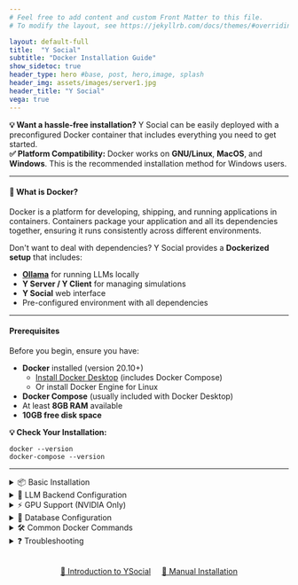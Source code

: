 ```yaml
---
# Feel free to add content and custom Front Matter to this file.
# To modify the layout, see https://jekyllrb.com/docs/themes/#overriding-theme-defaults

layout: default-full
title:  "Y Social"
subtitle: "Docker Installation Guide"
show_sidetoc: true
header_type: hero #base, post, hero,image, splash
header_img: assets/images/server1.jpg
header_title: "Y Social"
vega: true
---
```


<div class="container py-3">
<div class="row">
<div class="col-md-12" markdown="1">

<div class="alert-info-custom">
<strong>💡 Want a hassle-free installation?</strong> Y Social can be easily deployed with a preconfigured Docker container that includes everything you need to get started.
</div>

<div class="alert-info-custom">
<strong>✅ Platform Compatibility:</strong> Docker works on <strong>GNU/Linux</strong>, <strong>MacOS</strong>, and <strong>Windows</strong>. This is the recommended installation method for Windows users.
</div>



---

#### 🐳 What is Docker?

Docker is a platform for developing, shipping, and running applications in containers. Containers package your application and all its dependencies together, ensuring it runs consistently across different environments.

Don't want to deal with dependencies? Y Social provides a **Dockerized setup** that includes:
- **[Ollama](https://ollama.com/)** for running LLMs locally
- **Y Server / Y Client** for managing simulations
- **Y Social** web interface
- Pre-configured environment with all dependencies

---

#### Prerequisites

Before you begin, ensure you have:
- **Docker** installed (version 20.10+)
  - [Install Docker Desktop](https://www.docker.com/products/docker-desktop/) (includes Docker Compose)
  - Or install Docker Engine for Linux
- **Docker Compose** (usually included with Docker Desktop)
- At least **8GB RAM** available
- **10GB free disk space**

<div class="alert-info-custom">
<strong>💡 Check Your Installation:</strong>
<pre><code>docker --version
docker-compose --version</code></pre>
</div>

---

<details>
<summary data-excerpt="Clone the YSocial repository, build the Docker container, and launch the web interface.">📦 Basic Installation</summary>

<div markdown="1">

##### Step 1: Clone the Repository

```bash
git clone https://github.com/YSocialTwin/YSocial.git
cd YSocial
```

##### Step 2: Build & Run with Docker Compose

```bash
docker-compose -f docker-compose.yml build
docker-compose up
```

<div class="alert-info-custom">
<strong>💡 Success!</strong> The web interface will be available at <strong><a href="http://localhost:8080">http://localhost:8080</a></strong>
</div>

<div class="alert-warning-custom">
<strong>⚠️ First Run:</strong> The initial build may take 5-10 minutes as it downloads and installs all dependencies and LLM models.
</div>

##### Step 3: Access the Application

Once the containers are running, open your browser and navigate to:
- **Web Interface**: [http://localhost:8080](http://localhost:8080)
- **Admin Panel**: Login with `admin@ysocial.com` / `test`
</div>
</details>

<details>
<summary data-excerpt="Configure the OpenAI compatible LLM inference service.">🔧 LLM Backend Configuration</summary>

<div markdown="1">


Y Social supports multiple LLM backends through Docker environment variables:

###### Using Ollama (Default)

Ollama is included in the Docker container by default:

```bash
docker-compose up
```

Or explicitly specify:

```bash
docker run -e LLM_BACKEND=ollama -p 8080:8080 ysocial:latest
```

###### Using vLLM

For high-performance inference with vLLM:

```bash
docker run -e LLM_BACKEND=vllm -p 8080:8080 ysocial:latest
```

<div class="alert-info-custom">
<strong>💡 Note:</strong> When using vLLM, you need to start a separate vLLM server or configure it in your docker-compose.yml
</div>

###### Using Custom LLM Server

Connect to any OpenAI-compatible LLM server:

```bash
docker run -e LLM_BACKEND=myserver.com:8000 -p 8080:8080 ysocial:latest
```
</div>
</details>

<details>
<summary data-excerpt="Enable NVIDIA GPU acceleration for faster LLM inference.">⚡ GPU Support (NVIDIA Only)</summary>
<div markdown="1">
For users with NVIDIA GPUs who want accelerated LLM inference:

##### Prerequisites
- NVIDIA GPU with CUDA support
- [NVIDIA Container Toolkit](https://docs.nvidia.com/datacenter/cloud-native/container-toolkit/install-guide.html) installed

##### Build & Run with GPU Support

```bash
docker-compose -f docker-compose.yml -f docker-compose_gpu.yml build
docker-compose up --gpus all
```

<div class="alert-warning-custom">
<strong>⚠️ Note:</strong> MacOS does not support GPU pass-through in Docker. MacOS users should use the CPU-only configuration.
</div>
</div>
</details>

<details>
<summary data-excerpt="Choose between SQLite (default, ideal for development) and PostgreSQL (recommended for production).">💾 Database Configuration</summary>
<div markdown="1">
Choose your database backend with environment variables:

##### Using SQLite (Default)

SQLite is the default database, perfect for development and single-user scenarios:

```bash
docker-compose up
```

##### Using PostgreSQL

For production deployments with multiple users:

```yaml
# Add to your docker-compose.yml or use environment variable
services:
  ysocial:
    environment:
      - DB_TYPE=postgresql
      - DB_HOST=postgres
      - DB_PORT=5432
      - DB_NAME=ysocial
      - DB_USER=ysocial
      - DB_PASSWORD=your_password
```

Or via command line:

```bash
docker run \
  -e DB_TYPE=postgresql \
  -e DB_HOST=your-postgres-host \
  -e DB_PORT=5432 \
  -p 8080:8080 \
  ysocial:latest
```

<div class="alert-info-custom">
<strong>💡 Database Choice:</strong>
<ul style="margin-bottom: 0;">
<li><strong>SQLite:</strong> Ideal for development, testing, and single-user scenarios</li>
<li><strong>PostgreSQL:</strong> Recommended for production with multiple users or high traffic</li>
</ul>
</div>
</div>
</details>

<details>
<summary data-excerpt="Essential Docker commands: start/stop services, view logs, rebuild containers, access shell.">🛠️ Common Docker Commands</summary>
<div markdown="1">
##### Start Services
```bash
docker-compose up
```

##### Start in Background (Detached Mode)
```bash
docker-compose up -d
```

##### Stop Services
```bash
docker-compose down
```

##### View Logs
```bash
docker-compose logs -f
```

##### Rebuild After Changes
```bash
docker-compose down
docker-compose build --no-cache
docker-compose up
```

##### Access Container Shell
```bash
docker-compose exec ysocial /bin/bash
```
</div>
</details>

<details>
<summary data-excerpt="Solutions for common issues: port conflicts, container startup failures, disk space problems, and permission errors on Linux systems.">❓ Troubleshooting</summary>
<div markdown="1">
##### Port Already in Use

If port 8080 is already in use, modify the port mapping in `docker-compose.yml`:

```yaml
ports:
  - "8081:8080"  # Use port 8081 instead
```

##### Container Won't Start

Check the logs:
```bash
docker-compose logs
```

##### Out of Disk Space

Remove unused Docker images and containers:
```bash
docker system prune -a
```

##### Permission Issues

On Linux, you may need to run Docker commands with `sudo` or add your user to the docker group:
```bash
sudo usermod -aG docker $USER
# Log out and log back in for changes to take effect
```
</div>
</details>


</div>
</div>

<div style="text-align: center; margin: 2rem 0;">
<a href="https://ysocialtwin.github.io/key_features" class="cta-primary" style="margin-right: 1rem;">🚀 Introduction to YSocial</a>
<a href="https://ysocialtwin.github.io/ysocial" class="cta-secondary">📖 Manual Installation</a>
</div>
</div>


